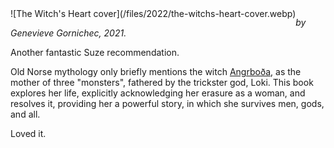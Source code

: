 <!--
.. title: The Witch's Heart
.. slug: the-witches-heart
.. date: 2022-03-19 22:43:53 UTC-05:00
.. tags: media,fiction,book,novel,mythology,fantasy,science-fiction
-->

<span style="float: left">
![The Witch's Heart cover](/files/2022/the-witchs-heart-cover.webp)
</span>

*by Genevieve Gornichec, 2021.*

Another fantastic Suze recommendation.

Old Norse mythology only briefly mentions the witch
[Angrboða](https://en.wikipedia.org/wiki/Angrbo%C3%B0a),
as the mother of three "monsters", fathered by the trickster god, Loki. This
book explores her life, explicitly acknowledging her erasure as a woman, and
resolves it, providing her a powerful story, in which she survives men, gods,
and all.

Loved it.

<br style="clear: left" />

